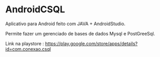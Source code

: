 # AndroidCSQL

Aplicativo para Android feito com JAVA + AndroidStudio.

Permite fazer um gerenciado de bases de dados Mysql e PostGreeSql.

Link na playstore : https://play.google.com/store/apps/details?id=com.conexao.csql
